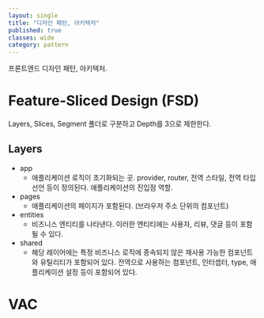 ```yaml
---
layout: single
title: "디자인 패턴, 아키텍처"
published: true
classes: wide
category: pattern
---
```


<!--

VAC, FSD 등 각종 패턴들에 대해 설명하고, 클린 코드 페이지에 연결

-->

프론트엔드 디자인 패턴, 아키텍처.

# Feature-Sliced Design (FSD)

Layers, Slices, Segment 폴더로 구분하고 Depth를 3으로 제한한다.

## Layers

* app
  * 애플리케이션 로직이 초기화되는 곳. provider, router, 전역 스타일, 전역 타입 선언 등이 정의된다. 애플리케이션의 진입점 역할.
* pages
  * 애플리케이션의 페이지가 포함된다. (브라우저 주소 단위의 컴포넌트)
* entities
  * 비즈니스 엔티티를 나타낸다. 이러한 엔티티에는 사용자, 리뷰, 댓글 등이 포함될 수 있다.
* shared
  * 해당 레이어에는 특정 비즈니스 로직에 종속되지 않은 재사용 가능한 컴포넌트와 유틸리티가 포함되어 있다. 전역으로 사용하는 컴포넌트, 인터셉터, type, 애플리케이션 설정 등이 포함되어 있다.

# VAC
